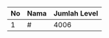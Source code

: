 | No | Nama            | Jumlah Level |
|----|-----------------|--------------|
| 1  | #    |    4006        |

